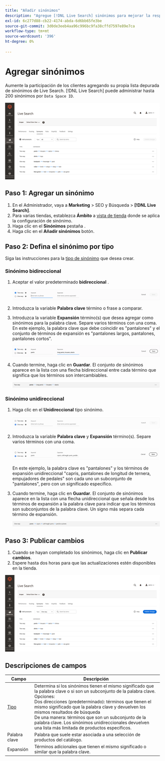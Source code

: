 ```yaml
---
title: "Añadir sinónimos"
description: "Agregue [!DNL Live Search] sinónimos para mejorar la respuesta a las solicitudes de búsqueda."
exl-id: 6c277d88-cb22-4174-abda-6d6bb65fe3be
source-git-commit: 3d0de3eeb4aa96c996bc9fa38cffd7597e89e7ca
workflow-type: tm+mt
source-wordcount: '396'
ht-degree: 0%

---
```


# Agregar sinónimos

Aumente la participación de los clientes agregando su propia lista depurada de sinónimos de Live Search. [!DNL Live Search] puede administrar hasta 200 sinónimos por `Data Space ID`.

![[!DNL Live Search] sinónimos](assets/synonym-workspace.png)

## Paso 1: Agregar un sinónimo

1. En el Administrador, vaya a **Marketing** > SEO y Búsqueda > **[!DNL Live Search]**.
1. Para varias tiendas, establezca **Ámbito** a [vista de tienda](https://experienceleague.adobe.com/docs/commerce-admin/start/setup/websites-stores-views.html#scope-settings) donde se aplica la configuración de sinónimo.
1. Haga clic en el **Sinónimos** pestaña .
1. Haga clic en el **Añadir sinónimos** botón.

## Paso 2: Defina el sinónimo por tipo

Siga las instrucciones para la [tipo de sinónimo](synonyms-type.md) que desea crear.

### Sinónimo bidireccional

1. Aceptar el valor predeterminado **bidireccional** .

   ![Agregar sinónimo bidireccional](assets/synonym-add-two-way.png)


1. Introduzca la variable **Palabra clave** término o frase a comparar.
1. Introduzca la variable **Expansión** término(s) que desea agregar como sinónimos para la palabra clave. Separe varios términos con una coma.
En este ejemplo, la palabra clave que debe coincidir es &quot;pantalones&quot; y el conjunto de términos de expansión es &quot;pantalones largos, pantalones, pantalones cortos&quot;.

   ![Ejemplo de sinónimo bidireccional](assets/synonym-add-two-way-example.png)

1. Cuando termine, haga clic en **Guardar**.
El conjunto de sinónimos aparece en la lista con una flecha bidireccional entre cada término que significa que los términos son intercambiables.

   ![Sinónimo bidireccional](assets/synonym-two-way.png)

### Sinónimo unidireccional

1. Haga clic en el **Unidireccional** tipo sinónimo.

   ![Agregar sinónimo unidireccional](assets/synonym-add-one-way.png)

1. Introduzca la variable **Palabra clave** y **Expansión** término(s). Separe varios términos con una coma.

   ![Ejemplo de sinónimo unidireccional](assets/synonym-add-one-way-example.png)

   En este ejemplo, la palabra clave es &quot;pantalones&quot; y los términos de expansión unidireccional &quot;capris, pantalones de longitud de ternera, empujadores de pedales&quot; son cada uno un subconjunto de &quot;pantalones&quot;, pero con un significado específico.

1. Cuando termine, haga clic en **Guardar**.
El conjunto de sinónimos aparece en la lista con una flecha unidireccional que señala desde los términos de expansión a la palabra clave para indicar que los términos son subconjuntos de la palabra clave. Un signo más separa cada término de expansión.

   ![Sinónimo unidireccional](assets/synonym-one-way.png)

## Paso 3: Publicar cambios

1. Cuando se hayan completado los sinónimos, haga clic en **Publicar cambios**.
1. Espere hasta dos horas para que las actualizaciones estén disponibles en la tienda.

![Publicar cambios](assets/synonym-publish.png)

## Descripciones de campos

| Campo | Descripción |
|--- |--- |
| [Tipo](synonyms.md) | Determina si los sinónimos tienen el mismo significado que la palabra clave o si son un subconjunto de la palabra clave. Opciones:<br />Dos direcciones (predeterminado): términos que tienen el mismo significado que la palabra clave y devuelven los mismos resultados de búsqueda<br />De una manera: términos que son un subconjunto de la palabra clave. Los sinónimos unidireccionales devuelven una lista más limitada de productos específicos. |
| Palabra clave | Palabra que suele estar asociada a una selección de productos del catálogo. |
| Expansión | Términos adicionales que tienen el mismo significado o similar que la palabra clave. |
